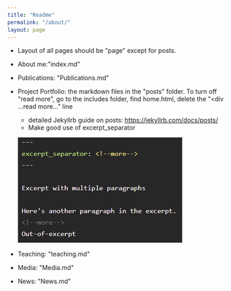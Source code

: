 ```yaml
---
title: "Readme"
permalink: "/about/"
layout: page
---
```



* Layout of all pages should be "page" except for posts.
* About me:"index.md"

* Publications: "Publications.md"

* Project Portfolio: the markdown files in the "posts" folder. To turn off "read more", go to the includes folder, find home.html, delete the "<div ...read more..." line

    * detailed Jekyllrb guide on posts: https://jekyllrb.com/docs/posts/
    * Make good use of excerpt_separator
      
    ![excerpt_separator](https://github.com/jacobyan0/jacobyan0.github.io/raw/master/images/Other/Excerpt_separator.png)

* Teaching: "teaching.md"

* Media: "Media.md"

* News: "News.md"
